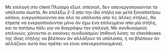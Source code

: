 
Με επιλογή στο client Πλύσιμο εξωτ. σπέσιαλ, δεν απενεργοποιούνται τα υπόλοιπα σωστά.
Άν επιλέξω 2-3 απο την ίδα στήλη και μετά ξαναπατήσω κάποιο, ενεργοποιούνται και όλα τα υπόλοιπα απο τις άλλες στήλες, θα έπρεπε να ενεργοποιόυνται μόνο άν έχω
ένα επιλεγμένο απο μία στήλη, και το πατήσω πάλι για να διαγράψω την επιλογή.
Με συνδυασμούς επιλογών, χάνονται οι κανόνες συνδυασμών (πιθανή λύση: τα checkboxes της ίδιας στήλης να βλέπουν άν αλλάξουν τα υπόλοιπα, ή να βλέπουν άν 
αλλάζουν αυτά που πρέπει να είναι απενεργοποιημένα).